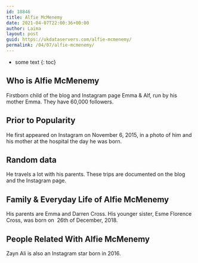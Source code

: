 ```yaml
---
id: 18846
title: Alfie McMenemy
date: 2021-04-07T22:00:36+00:00
author: Laima
layout: post
guid: https://ukdataservers.com/alfie-mcmenemy/
permalink: /04/07/alfie-mcmenemy/
---
```


* some text
{: toc}


## Who is Alfie McMenemy
                  
                  
                  
Firstborn child of the blog and Instagram page Emma & Alf, run by his mother Emma. They have 60,000 followers. 
                  
              
            
              
            
                
                
                
## Prior to Popularity
                  
                  
                  
He first appeared on Instagram on November 6, 2015, in a photo of him and his mother at the hospital the day he was born. 
                  
              
            
              
            
                
                
                
## Random data
                  
                  
                  
He travels a lot with his parents. These trips are documented on the blog and the Instagram page. 
                  
              
            
              
            
                
                
                
## Family & Everyday Life of Alfie McMenemy
                  
                  
                  
His parents are Emma and Darren Cross. His younger sister, Esme Florence Cross, was born on  26th of December, 2018. 
                  
              
            
              
            
                
                
                
## People Related With Alfie McMenemy
                  
                  
                  
Zayn Ali is also an Instagram star born in 2016. 
                  
              
            
              
            
                
              
            
              
              
            
            
              
            
          
          
          